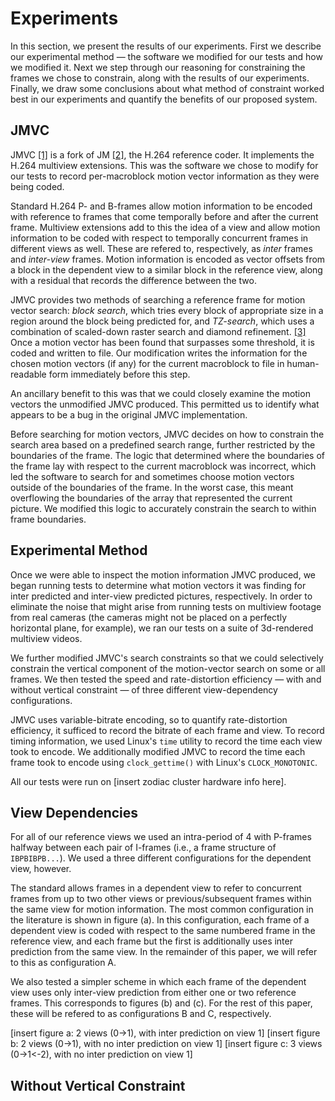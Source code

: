 Experiments
===========

In this section, we present the results of our experiments. First we describe
our experimental method &mdash; the software we modified for our tests and how
we modified it. Next we step through our reasoning for constraining the frames
we chose to constrain, along with the results of our experiments. Finally, we
draw some conclusions about what method of constraint worked best in our
experiments and quantify the benefits of our proposed system.

JMVC
----

JMVC [\[1\]][schwarz10] is a fork of JM [\[2\]][suehring15], the H.264 reference
coder. It implements the H.264 multiview extensions. This was the software we
chose to modify for our tests to record per-macroblock motion vector information
as they were being coded.

Standard H.264 P- and B-frames allow motion information to be encoded with
reference to frames that come temporally before and after the current frame.
Multiview extensions add to this the idea of a view and allow motion information
to be coded with respect to temporally concurrent frames in different views as
well. These are refered to, respectively, as *inter* frames and *inter-view*
frames. Motion information is encoded as vector offsets from a block in the
dependent view to a similar block in the reference view, along with a residual
that records the difference between the two.

JMVC provides two methods of searching a reference frame for motion vector
search: *block search*, which tries every block of appropriate size in a region
around the block being predicted for, and *TZ-search*, which uses a combination
of scaled-down raster search and diamond refinement. [\[3\]][purnachand12]
Once a motion vector has been found that surpasses some threshold, it is coded
and written to file. Our modification writes the information for the chosen
motion vectors (if any) for the current macroblock to file in human-readable
form immediately before this step.

An ancillary benefit to this was that we could closely examine the motion
vectors the unmodified JMVC produced. This permitted us to identify what
appears to be a bug in the original JMVC implementation.

Before searching for motion vectors, JMVC decides on how to constrain the search
area based on a predefined search range, further restricted by the boundaries of
the frame. The logic that determined where the boundaries of the frame lay with
respect to the current macroblock was incorrect, which led the software to
search for and sometimes choose motion vectors outside of the boundaries of the
frame. In the worst case, this meant overflowing the boundaries of the array
that represented the current picture. We modified this logic to accurately
constrain the search to within frame boundaries.

Experimental Method
-------------------

Once we were able to inspect the motion information JMVC produced, we began
running tests to determine what motion vectors it was finding for inter
predicted and inter-view predicted pictures, respectively. In order to eliminate
the noise that might arise from running tests on multiview footage from real
cameras (the cameras might not be placed on a perfectly horizontal plane, for
example), we ran our tests on a suite of 3d-rendered multiview videos.

We further modified JMVC's search constraints so that we could selectively
constrain the vertical component of the motion-vector search on some or all
frames. We then tested the speed and rate-distortion efficiency &mdash; with and
without vertical constraint &mdash; of three different view-dependency
configurations.

JMVC uses variable-bitrate encoding, so to quantify rate-distortion efficiency,
it sufficed to record the bitrate of each frame and view. To record timing
information, we used Linux's `time` utility to record the time each view took
to encode. We additionally modified JMVC to record the time each frame took to
encode using `clock_gettime()` with Linux's `CLOCK_MONOTONIC`.

All our tests were run on [insert zodiac cluster hardware info here].

View Dependencies
-----------------

For all of our reference views we used an intra-period of 4 with P-frames
halfway between each pair of I-frames (i.e., a frame structure of
`IBPBIBPB...`). We used a three different configurations for the dependent
view, however.

The standard allows frames in a dependent view to refer to concurrent frames
from up to two other views or previous/subsequent frames within the same view
for motion information. The most common configuration in the literature is shown
in figure (a). In this configuration, each frame of a dependent view is coded
with respect to the same numbered frame in the reference view, and each frame
but the first is additionally uses inter prediction from the same view. In the
remainder of this paper, we will refer to this as configuration A.

We also tested a simpler scheme in which each frame of the dependent view uses
only inter-view prediction from either one or two reference frames. This
corresponds to figures (b) and (c). For the rest of this paper, these will be
refered to as configurations B and C, respectively.

<span align=center>
[insert figure a: 2 views (0->1), with inter prediction on view 1]
</span>

<span align=center>
[insert figure b: 2 views (0->1), with no inter prediction on view 1]
</span>

<span align=center>
[insert figure c: 3 views (0->1<-2), with no inter prediction on view 1]
</span>

Without Vertical Constraint
---------------------------



[schwarz10]: references.md#schwarz10
[suehring15]: references.md#suehring15
[purnachand12]: references.md#purnachand12
